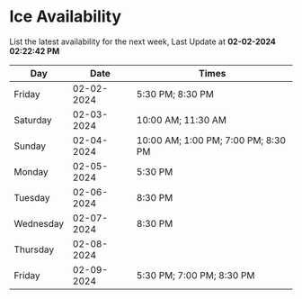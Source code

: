# Ice Availability

List the latest availability for the next week, Last Update at **02-02-2024 02:22:42 PM**

| Day         | Date        | Times       |
| ----------- | ----------- | ----------- |
|Friday|02-02-2024|5:30 PM; 8:30 PM|
|Saturday|02-03-2024|10:00 AM; 11:30 AM|
|Sunday|02-04-2024|10:00 AM; 1:00 PM; 7:00 PM; 8:30 PM|
|Monday|02-05-2024|5:30 PM|
|Tuesday|02-06-2024|8:30 PM|
|Wednesday|02-07-2024|8:30 PM|
|Thursday|02-08-2024||
|Friday|02-09-2024|5:30 PM; 7:00 PM; 8:30 PM|
